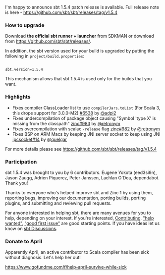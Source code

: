 
  [@peter-janssen]: https://github.com/peter-janssen
  [@eed3si9n]: https://github.com/eed3si9n
  [@Nirvikalpa108]: https://github.com/Nirvikalpa108
  [@adpi2]: https://github.com/adpi2
  [@eatkins]: https://github.com/eatkins
  [@dwijnand]: https://github.com/dwijnand
  [@retronym]: https://github.com/retronym
  [@quelgar]: https://github.com/quelgar
  [lm380]: https://github.com/sbt/librarymanagement/pull/380
  [zinc982]: https://github.com/sbt/zinc/pull/982
  [zinc983]: https://github.com/sbt/zinc/pull/983
  [ipcsocket14]: https://github.com/sbt/ipcsocket/pull/14
  [6539]: https://github.com/sbt/sbt/pull/6539
  [6538]: https://github.com/sbt/sbt/pull/6538

I'm happy to announce sbt 1.5.4 patch release is available. Full release note is here - https://github.com/sbt/sbt/releases/tag/v1.5.4

### How to upgrade

Download **the official sbt runner + launcher** from SDKMAN or download from <https://github.com/sbt/sbt/releases/>.

In addition, the sbt version used for your build is upgraded by putting the following in `project/build.properties`:

<code>
sbt.version=1.5.4
</code>

This mechanism allows that sbt 1.5.4 is used only for the builds that you want.

### Highlights

- Fixes compiler ClassLoader list to use `compilerJars.toList` (For Scala 3, this drops support for 3.0.0-M2) [#6538][6538] by [@adpi2][@adpi2]
- Fixes undercompilation of package object causing "Symbol 'type X' is missing from the classpath" [zinc#983][zinc983] by [@retronym][@retronym]
- Fixes overcompilation with scalac `-release` flag [zinc#982][zinc982] by [@retronym][@retronym]
- Fixes BSP on ARM Macs by keeping JNI server socket to keep using JNI [ipcsocket#14][ipcsocket14] by [@quelgar][@quelgar]

For more details please see https://github.com/sbt/sbt/releases/tag/v1.5.4

### Participation

sbt 1.5.4 was brought to you by 6 contributors. Eugene Yokota (eed3si9n), Jason Zaugg, Adrien Piquerez, Peter Janssen, Lachlan O'Dea, dependabot. Thank you!

Thanks to everyone who's helped improve sbt and Zinc 1 by using them, reporting bugs, improving our documentation, porting builds, porting plugins, and submitting and reviewing pull requests.

For anyone interested in helping sbt, there are many avenues for you to help, depending on your interest. If you're interested, [Contributing](https://github.com/sbt/sbt/blob/develop/CONTRIBUTING.md), ["help wanted"](https://github.com/sbt/sbt/issues?q=is%3Aissue+is%3Aopen+label%3A%22help+wanted%22), ["good first issue"](https://github.com/sbt/sbt/issues?q=is%3Aissue+is%3Aopen+label%3A%22good+first+issue%22) are good starting points. If you have ideas let us know on [sbt Discussions](https://github.com/sbt/sbt/discussions).

### Donate to April

Apparently April, an active contributor to Scala compiler has been sick without diagnosis. Let's help her out!

https://www.gofundme.com/f/help-april-survive-while-sick
